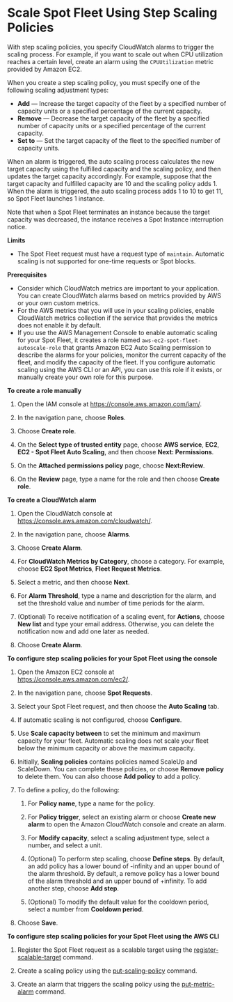 # Scale Spot Fleet Using Step Scaling Policies<a name="spot-fleet-step-scaling"></a>

With step scaling policies, you specify CloudWatch alarms to trigger the scaling process\. For example, if you want to scale out when CPU utilization reaches a certain level, create an alarm using the `CPUUtilization` metric provided by Amazon EC2\.

When you create a step scaling policy, you must specify one of the following scaling adjustment types:
+ **Add** — Increase the target capacity of the fleet by a specified number of capacity units or a specified percentage of the current capacity\.
+ **Remove** — Decrease the target capacity of the fleet by a specified number of capacity units or a specified percentage of the current capacity\.
+ **Set to** — Set the target capacity of the fleet to the specified number of capacity units\.

When an alarm is triggered, the auto scaling process calculates the new target capacity using the fulfilled capacity and the scaling policy, and then updates the target capacity accordingly\. For example, suppose that the target capacity and fulfilled capacity are 10 and the scaling policy adds 1\. When the alarm is triggered, the auto scaling process adds 1 to 10 to get 11, so Spot Fleet launches 1 instance\.

Note that when a Spot Fleet terminates an instance because the target capacity was decreased, the instance receives a Spot Instance interruption notice\.

**Limits**
+ The Spot Fleet request must have a request type of `maintain`\. Automatic scaling is not supported for one\-time requests or Spot blocks\.

**Prerequisites**
+ Consider which CloudWatch metrics are important to your application\. You can create CloudWatch alarms based on metrics provided by AWS or your own custom metrics\.
+ For the AWS metrics that you will use in your scaling policies, enable CloudWatch metrics collection if the service that provides the metrics does not enable it by default\.
+ If you use the AWS Management Console to enable automatic scaling for your Spot Fleet, it creates a role named `aws-ec2-spot-fleet-autoscale-role` that grants Amazon EC2 Auto Scaling permission to describe the alarms for your policies, monitor the current capacity of the fleet, and modify the capacity of the fleet\. If you configure automatic scaling using the AWS CLI or an API, you can use this role if it exists, or manually create your own role for this purpose\.

**To create a role manually**

  1. Open the IAM console at [https://console\.aws\.amazon\.com/iam/](https://console.aws.amazon.com/iam/)\.

  1. In the navigation pane, choose **Roles**\.

  1. Choose **Create role**\.

  1. On the **Select type of trusted entity** page, choose **AWS service**, **EC2**, **EC2 \- Spot Fleet Auto Scaling**, and then choose **Next: Permissions**\.

  1. On the **Attached permissions policy** page, choose **Next:Review**\.

  1. On the **Review** page, type a name for the role and then choose **Create role**\.

**To create a CloudWatch alarm**

1. Open the CloudWatch console at [https://console\.aws\.amazon\.com/cloudwatch/](https://console.aws.amazon.com/cloudwatch/)\.

1. In the navigation pane, choose **Alarms**\.

1. Choose **Create Alarm**\.

1. For **CloudWatch Metrics by Category**, choose a category\. For example, choose **EC2 Spot Metrics**, **Fleet Request Metrics**\.

1. Select a metric, and then choose **Next**\.

1. For **Alarm Threshold**, type a name and description for the alarm, and set the threshold value and number of time periods for the alarm\.

1. \(Optional\) To receive notification of a scaling event, for **Actions**, choose **New list** and type your email address\. Otherwise, you can delete the notification now and add one later as needed\.

1. Choose **Create Alarm**\.

**To configure step scaling policies for your Spot Fleet using the console**

1. Open the Amazon EC2 console at [https://console\.aws\.amazon\.com/ec2/](https://console.aws.amazon.com/ec2/)\.

1. In the navigation pane, choose **Spot Requests**\.

1. Select your Spot Fleet request, and then choose the **Auto Scaling** tab\.

1. If automatic scaling is not configured, choose **Configure**\.

1. Use **Scale capacity between** to set the minimum and maximum capacity for your fleet\. Automatic scaling does not scale your fleet below the minimum capacity or above the maximum capacity\.

1. Initially, **Scaling policies** contains policies named ScaleUp and ScaleDown\. You can complete these policies, or choose **Remove policy** to delete them\. You can also choose **Add policy** to add a policy\.

1. To define a policy, do the following:

   1. For **Policy name**, type a name for the policy\.

   1. For **Policy trigger**, select an existing alarm or choose **Create new alarm** to open the Amazon CloudWatch console and create an alarm\.

   1. For **Modify capacity**, select a scaling adjustment type, select a number, and select a unit\.

   1. \(Optional\) To perform step scaling, choose **Define steps**\. By default, an add policy has a lower bound of \-infinity and an upper bound of the alarm threshold\. By default, a remove policy has a lower bound of the alarm threshold and an upper bound of \+infinity\. To add another step, choose **Add step**\.

   1. \(Optional\) To modify the default value for the cooldown period, select a number from **Cooldown period**\.

1. Choose **Save**\.

**To configure step scaling policies for your Spot Fleet using the AWS CLI**

1. Register the Spot Fleet request as a scalable target using the [register\-scalable\-target](http://docs.aws.amazon.com/cli/latest/reference/application-autoscaling/register-scalable-target.html) command\.

1. Create a scaling policy using the [put\-scaling\-policy](http://docs.aws.amazon.com/cli/latest/reference/application-autoscaling/put-scaling-policy.html) command\.

1. Create an alarm that triggers the scaling policy using the [put\-metric\-alarm](http://docs.aws.amazon.com/cli/latest/reference/cloudwatch/put-metric-alarm.html) command\.